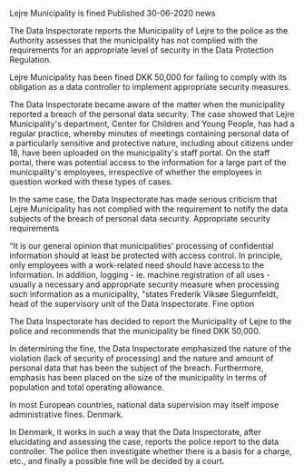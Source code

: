 Lejre Municipality is fined
Published 30-06-2020
news

The Data Inspectorate reports the Municipality of Lejre to the police as the Authority assesses that the municipality has not complied with the requirements for an appropriate level of security in the Data Protection Regulation.

Lejre Municipality has been fined DKK 50,000 for failing to comply with its obligation as a data controller to implement appropriate security measures.

The Data Inspectorate became aware of the matter when the municipality reported a breach of the personal data security. The case showed that Lejre Municipality's department, Center for Children and Young People, has had a regular practice, whereby minutes of meetings containing personal data of a particularly sensitive and protective nature, including about citizens under 18, have been uploaded on the municipality's staff portal. On the staff portal, there was potential access to the information for a large part of the municipality's employees, irrespective of whether the employees in question worked with these types of cases.

In the same case, the Data Inspectorate has made serious criticism that Lejre Municipality has not complied with the requirement to notify the data subjects of the breach of personal data security.
Appropriate security requirements

“It is our general opinion that municipalities' processing of confidential information should at least be protected with access control. In principle, only employees with a work-related need should have access to the information. In addition, logging - ie. machine registration of all uses - usually a necessary and appropriate security measure when processing such information as a municipality, "states Frederik Viksøe Siegumfeldt, head of the supervisory unit of the Data Inspectorate.
Fine option

The Data Inspectorate has decided to report the Municipality of Lejre to the police and recommends that the municipality be fined DKK 50,000.

In determining the fine, the Data Inspectorate emphasized the nature of the violation (lack of security of processing) and the nature and amount of personal data that has been the subject of the breach. Furthermore, emphasis has been placed on the size of the municipality in terms of population and total operating allowance.

In most European countries, national data supervision may itself impose administrative fines. Denmark.

In Denmark, it works in such a way that the Data Inspectorate, after elucidating and assessing the case, reports the police report to the data controller. The police then investigate whether there is a basis for a charge, etc., and finally a possible fine will be decided by a court.
